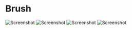 # Brush
![Screenshot](https://i.imgur.com/HTczEBC.png)
![Screenshot](https://i.imgur.com/4d1ewg9.png)
![Screenshot](https://i.imgur.com/Ef0t2IX.png)
![Screenshot](https://i.imgur.com/GwhAeqT.png)
